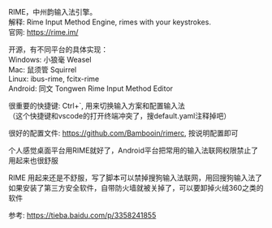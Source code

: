 RIME，中州韵输入法引擎。  
解释: Rime Input Method Engine, rimes with your keystrokes.  
官网: https://rime.im/  

开源，有不同平台的具体实现：  
Windows: 小狼毫 Weasel  
Mac: 鼠须管 Squirrel  
Linux: ibus-rime, fcitx-rime  
Android: 同文 Tongwen Rime Input Method Editor  

很重要的快捷键: Ctrl+`, 用来切换输入方案和配置输入法  
（这个快捷键和vscode的打开终端冲突了，搜default.yaml注释掉吧）  

很好的配置文件: https://github.com/Bambooin/rimerc, 按说明配置即可  

个人感觉桌面平台用RIME就好了，Android平台把常用的输入法联网权限禁止了用起来也很舒服  

RIME 用起来还是不舒服，写了脚本可以禁掉搜狗输入法联网，用回搜狗输入法了  
如果安装了第三方安全软件，自带防火墙就被关掉了，可以要卸掉火绒360之类的软件  


参考: https://tieba.baidu.com/p/3358241855  
